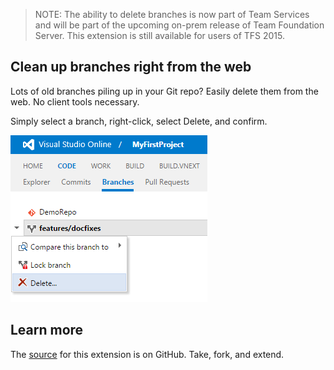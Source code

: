 > NOTE: The ability to delete branches is now part of Team Services and will be part of the upcoming on-prem release of Team Foundation Server. This extension is still available for users of TFS 2015. 

## Clean up branches right from the web

Lots of old branches piling up in your Git repo? Easily delete them from the web. No client tools necessary.

Simply select a branch, right-click, select Delete, and confirm.

![delete](images/delete-action-screenshot.png)

## Learn more

The [source](https://github.com/Microsoft/vsts-branch-delete) for this extension is on GitHub. Take, fork, and extend.